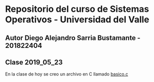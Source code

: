 
# Repositorio del curso de Sistemas Operativos - Universidad del Valle
## Autor Diego Alejandro Sarria Bustamante - 201822404

## Clase 2019_05_23

En la clase de hoy se creo un archivo en C llamado [basico.c](basico.c)
